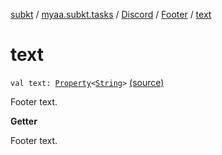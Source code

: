 [subkt](../../../index.md) / [myaa.subkt.tasks](../../index.md) / [Discord](../index.md) / [Footer](index.md) / [text](./text.md)

# text

`val text: `[`Property`](https://docs.gradle.org/current/javadoc/org/gradle/api/provider/Property.html)`<`[`String`](https://kotlinlang.org/api/latest/jvm/stdlib/kotlin/-string/index.html)`>` [(source)](https://github.com/Myaamori/SubKt/blob/0.1.7/src/main/kotlin/myaa/subkt/tasks/discordtask.kt#L62)

Footer text.

**Getter**

Footer text.

